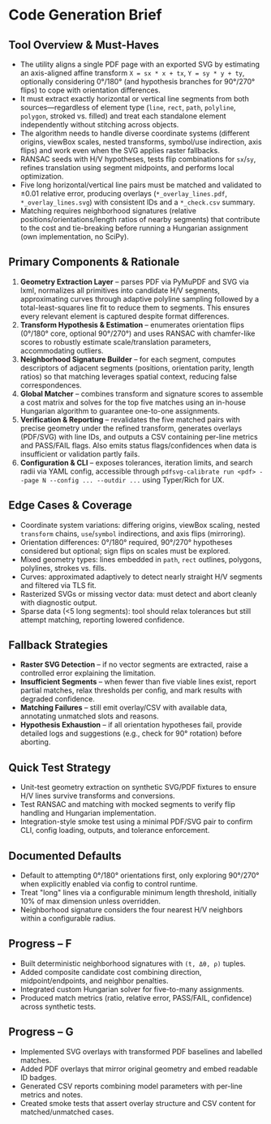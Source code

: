# Code Generation Brief

## Tool Overview & Must-Haves
- The utility aligns a single PDF page with an exported SVG by estimating an axis-aligned affine transform `X = sx * x + tx`, `Y = sy * y + ty`, optionally considering 0°/180° (and hypothesis branches for 90°/270° flips) to cope with orientation differences.
- It must extract exactly horizontal or vertical line segments from both sources—regardless of element type (`line`, `rect`, `path`, `polyline`, `polygon`, stroked vs. filled) and treat each standalone element independently without stitching across objects.
- The algorithm needs to handle diverse coordinate systems (different origins, viewBox scales, nested transforms, symbol/use indirection, axis flips) and work even when the SVG applies raster fallbacks.
- RANSAC seeds with H/V hypotheses, tests flip combinations for `sx`/`sy`, refines translation using segment midpoints, and performs local optimization.
- Five long horizontal/vertical line pairs must be matched and validated to ±0.01 relative error, producing overlays (`*_overlay_lines.pdf`, `*_overlay_lines.svg`) with consistent IDs and a `*_check.csv` summary.
- Matching requires neighborhood signatures (relative positions/orientations/length ratios of nearby segments) that contribute to the cost and tie-breaking before running a Hungarian assignment (own implementation, no SciPy).

## Primary Components & Rationale
1. **Geometry Extraction Layer** – parses PDF via PyMuPDF and SVG via lxml, normalizes all primitives into candidate H/V segments, approximating curves through adaptive polyline sampling followed by a total-least-squares line fit to reduce them to segments. This ensures every relevant element is captured despite format differences.
2. **Transform Hypothesis & Estimation** – enumerates orientation flips (0°/180° core, optional 90°/270°) and uses RANSAC with chamfer-like scores to robustly estimate scale/translation parameters, accommodating outliers.
3. **Neighborhood Signature Builder** – for each segment, computes descriptors of adjacent segments (positions, orientation parity, length ratios) so that matching leverages spatial context, reducing false correspondences.
4. **Global Matcher** – combines transform and signature scores to assemble a cost matrix and solves for the top five matches using an in-house Hungarian algorithm to guarantee one-to-one assignments.
5. **Verification & Reporting** – revalidates the five matched pairs with precise geometry under the refined transform, generates overlays (PDF/SVG) with line IDs, and outputs a CSV containing per-line metrics and PASS/FAIL flags. Also emits status flags/confidences when data is insufficient or validation partly fails.
6. **Configuration & CLI** – exposes tolerances, iteration limits, and search radii via YAML config, accessible through `pdfsvg-calibrate run <pdf> --page N --config ... --outdir ...` using Typer/Rich for UX.

## Edge Cases & Coverage
- Coordinate system variations: differing origins, viewBox scaling, nested `transform` chains, `use`/`symbol` indirections, and axis flips (mirroring).
- Orientation differences: 0°/180° required, 90°/270° hypotheses considered but optional; sign flips on scales must be explored.
- Mixed geometry types: lines embedded in `path`, `rect` outlines, polygons, polylines, strokes vs. fills.
- Curves: approximated adaptively to detect nearly straight H/V segments and filtered via TLS fit.
- Rasterized SVGs or missing vector data: must detect and abort cleanly with diagnostic output.
- Sparse data (<5 long segments): tool should relax tolerances but still attempt matching, reporting lowered confidence.

## Fallback Strategies
- **Raster SVG Detection** – if no vector segments are extracted, raise a controlled error explaining the limitation.
- **Insufficient Segments** – when fewer than five viable lines exist, report partial matches, relax thresholds per config, and mark results with degraded confidence.
- **Matching Failures** – still emit overlay/CSV with available data, annotating unmatched slots and reasons.
- **Hypothesis Exhaustion** – if all orientation hypotheses fail, provide detailed logs and suggestions (e.g., check for 90° rotation) before aborting.

## Quick Test Strategy
- Unit-test geometry extraction on synthetic SVG/PDF fixtures to ensure H/V lines survive transforms and conversions.
- Test RANSAC and matching with mocked segments to verify flip handling and Hungarian implementation.
- Integration-style smoke test using a minimal PDF/SVG pair to confirm CLI, config loading, outputs, and tolerance enforcement.

## Documented Defaults
- Default to attempting 0°/180° orientations first, only exploring 90°/270° when explicitly enabled via config to control runtime.
- Treat "long" lines via a configurable minimum length threshold, initially 10% of max dimension unless overridden.
- Neighborhood signature considers the four nearest H/V neighbors within a configurable radius.

## Progress – F
- Built deterministic neighborhood signatures with `(t, Δθ, ρ)` tuples.
- Added composite candidate cost combining direction, midpoint/endpoints, and neighbor penalties.
- Integrated custom Hungarian solver for five-to-many assignments.
- Produced match metrics (ratio, relative error, PASS/FAIL, confidence) across synthetic tests.

## Progress – G
- Implemented SVG overlays with transformed PDF baselines and labelled matches.
- Added PDF overlays that mirror original geometry and embed readable ID badges.
- Generated CSV reports combining model parameters with per-line metrics and notes.
- Created smoke tests that assert overlay structure and CSV content for matched/unmatched cases.
